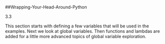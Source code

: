 ##Wrapping-Your-Head-Around-Python

3.3

This section starts with defining a few variables that will be used in the examples. Next we look at global variables. Then functions and lambdas are added for a little more advanced topics of global variable exploration.